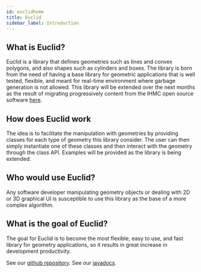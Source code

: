 ```yaml
---
id: euclidhome
title: Euclid
sidebar_label: Introduction
---
```


## What is Euclid?
Euclid is a library that defines geometries such as lines and convex polygons, and also shapes such as cylinders and boxes.
The library is born from the need of having a base library for geometric applications that is well tested, flexible, and meant for real-time environment where
garbage generation is not allowed.
This library will be extended over the next months as the result of migrating progressively content from the IHMC open source software [here](https://github.com/ihmcrobotics/ihmc-open-robotics-software).

## How does Euclid work
The idea is to facilitate the manipulation with geometries by providing classes for each type of geometry this library consider.
The user can then simply instantiate one of these classes and then interact with the geometry through the class API.
Examples will be provided as the library is being extended.

## Who would use Euclid?
Any software developer manipulating geometry objects or dealing with 2D or 3D graphical UI is susceptible to use this library as the base of a more complex algorithm.

## What is the goal of Euclid?
The goal for Euclid is to become the most flexible, easy to use, and fast library for geometry applications, so it results in great increase in development productivity. 

See our [github repository](https://github.com/ihmcrobotics/euclid).
See our [javadocs](euclidjavadocs.md).